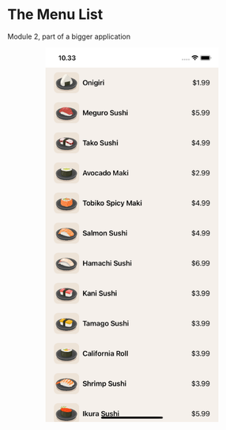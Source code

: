 # The Menu List
Module 2, part of a bigger application

<p align="center">
<img src="Screenshot.png" width="350">
</p>
